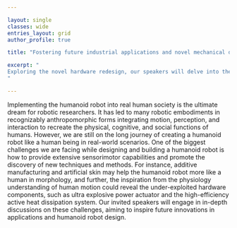 ```yaml
---

layout: single 
classes: wide
entries_layout: grid
author_profile: true 

title: "Fostering future industrial applications and novel mechanical design"

excerpt: "
Exploring the novel hardware redesign, our speakers will delve into the challenges and future of humanoid robots that closely mimic human capabilities and design.
"

---
```


Implementing the humanoid robot into real human society is the ultimate dream for robotic researchers. It has led to many robotic embodiments in recognizably anthropomorphic forms integrating motion, perception, and interaction to recreate the physical, cognitive, and social functions of humans. However, we are still on the long journey of creating a humanoid robot like a human being in real-world scenarios. One of the biggest challenges we are facing while designing and building a humanoid robot is how to provide extensive sensorimotor capabilities and promote the discovery of new techniques and methods. For instance, additive manufacturing and artificial skin may help the humanoid robot more like a human in morphology, and further, the inspiration from the physiology understanding of human motion could 
reveal the under-exploited hardware components, such as ultra explosive power actuator and the high-efficiency active heat dissipation system. 
Our invited speakers will engage in in-depth discussions on these challenges, aiming to inspire future innovations in applications and humanoid robot design.
